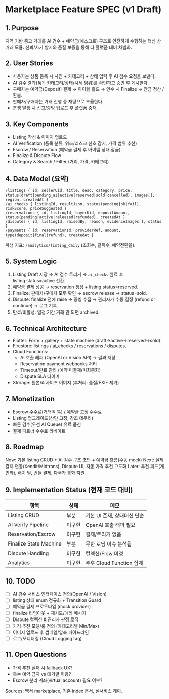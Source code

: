 # Marketplace Feature SPEC (v1 Draft)

## 1. Purpose
지역 기반 중고 거래를 AI 검수 + 예약금(에스크로) 구조로 안전하게 수행하는 핵심 상거래 모듈. 신뢰/사기 방지와 품질 보증을 통해 타 플랫폼 대비 차별화.

## 2. User Stories
- 사용자는 상품 등록 시 사진 + 카테고리 + 상태 입력 후 AI 검수 요청을 보낸다.
- AI 검수 결과(품목 카테고리/상태/시세 범위)를 확인하고 승인 후 게시한다.
- 구매자는 예약금(Deposit) 결제 → 아이템 홀드 → 인수 시 Finalize → 잔금 정산 / 환불.
- 판매자/구매자는 거래 진행 중 채팅으로 조율한다.
- 분쟁 발생 시 신고/증빙 업로드 후 플랫폼 중재.

## 3. Key Components
- Listing 작성 & 이미지 업로드
- AI Verification (품목 분류, 위조/리스크 신호 감지, 가격 범위 추천)
- Escrow / Reservation (예약금 결제 후 아이템 상태 잠금)
- Finalize & Dispute Flow
- Category & Search / Filter (거리, 가격, 카테고리)

## 4. Data Model (요약)
```
/listings { id, sellerUid, title, desc, category, price, status(draft|pending_ai|active|reserved|sold|cancelled), images[], region, createdAt }
/ai_checks { listingId, resultJson, status(pending|ok|fail), riskScore, priceSuggested }
/reservations { id, listingId, buyerUid, depositAmount, status(pending|active|released|refunded), createdAt }
/disputes { id, listingId, raisedBy, reason, evidenceImages[], status }
/payments { id, reservationId, providerRef, amount, type(deposit|final|refund), createdAt }
```
파생 지표: `/analytics/listing_daily` (조회수, 클릭수, 예약전환율).

## 5. System Logic
1. Listing Draft 저장 → AI 검수 트리거 → `ai_checks` 완료 후 listing.status=active 전환.
2. 예약금 결제 성공 → reservation 생성 + listing.status=reserved.
3. Finalize: 판매자/구매자 모두 확인 → escrow release → status=sold.
4. Dispute: finalize 전에 raise → 증빙 수집 → 관리자가 수동 결정 (refund or continue) → 로그 기록.
5. 만료/비활성: 일정 기간 거래 안 되면 archived.

## 6. Technical Architecture
- Flutter: Form + gallery + state machine (draft→active→reserved→sold).
- Firestore: listings / ai_checks / reservations / disputes.
- Cloud Functions:
	- AI 호출 래퍼 (OpenAI or Vision API) → 결과 저장
	- Reservation payment webhooks 처리
	- Timeout/만료 관리 (예약 미결제/미최종화)
	- Dispute SLA 타이머
- Storage: 원본/리사이즈 이미지 (후처리: 품질/EXIF 제거)

## 7. Monetization
- Escrow 수수료(거래액 %) / 예약금 고정 수수료
- Listing 업그레이드(상단 고정, 강조 테두리)
- 빠른 검수(우선 AI Queue) 유료 옵션
- 결제 파트너 수수료 리베이트

## 8. Roadmap
Now: 기본 listing CRUD + AI 검수 구조 초안 + 예약금 흐름(수동 mock)
Next: 실제 결제 연동(Xendit/Midtrans), Dispute UI, 자동 가격 추천 고도화
Later: 추천 피드(개인화), 배치 딜, 번들 결제, 다국가 통화 지원

## 9. Implementation Status (현재 코드 대비)
항목 | 상태 | 메모
-----|------|-----
Listing CRUD | 부분 | 기본 UI 존재, 상태머신 단순
AI Verify Pipeline | 미구현 | OpenAI 호출 래퍼 필요
Reservation/Escrow | 미구현 | 결제/트리거 없음
Finalize State Machine | 부분 | 무한 로딩 이슈 분석됨
Dispute Handling | 미구현 | 컬렉션/Flow 미정
Analytics | 미구현 | 추후 Cloud Function 집계

## 10. TODO
- [ ] AI 검수 서비스 인터페이스 정의(OpenAI / Vision)
- [ ] listing 상태 enum 정규화 + Transition Guard
- [ ] 예약금 결제 프로토타입 (mock provider)
- [ ] finalize 타임아웃 + 재시도/에러 메시지
- [ ] Dispute 컬렉션 & 관리자 판정 로직
- [ ] 가격 추천 모델/룰 정의 (카테고리별 Min/Max)
- [ ] 이미지 업로드 후 썸네일/압축 파이프라인
- [ ] 로그/모니터링 (Cloud Logging tag)

## 11. Open Questions
- 가격 추천 실패 시 fallback UX?
- 복수 예약 금지 vs 대기열 허용?
- Escrow 분리 계좌(virtual account) 필요 여부?

Sources: 백서 marketplace, 기존 index 문서, 실서비스 계획.

